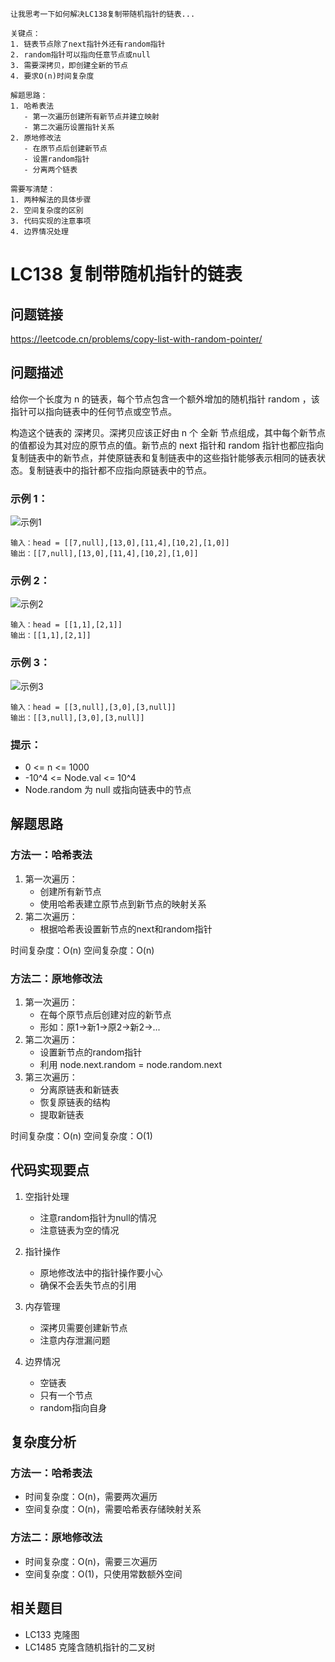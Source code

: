 ```thinking
让我思考一下如何解决LC138复制带随机指针的链表...

关键点：
1. 链表节点除了next指针外还有random指针
2. random指针可以指向任意节点或null
3. 需要深拷贝，即创建全新的节点
4. 要求O(n)时间复杂度

解题思路：
1. 哈希表法
   - 第一次遍历创建所有新节点并建立映射
   - 第二次遍历设置指针关系
2. 原地修改法
   - 在原节点后创建新节点
   - 设置random指针
   - 分离两个链表

需要写清楚：
1. 两种解法的具体步骤
2. 空间复杂度的区别
3. 代码实现的注意事项
4. 边界情况处理
```

# LC138 复制带随机指针的链表

## 问题链接
https://leetcode.cn/problems/copy-list-with-random-pointer/

## 问题描述
给你一个长度为 n 的链表，每个节点包含一个额外增加的随机指针 random ，该指针可以指向链表中的任何节点或空节点。

构造这个链表的 深拷贝。深拷贝应该正好由 n 个 全新 节点组成，其中每个新节点的值都设为其对应的原节点的值。新节点的 next 指针和 random 指针也都应指向复制链表中的新节点，并使原链表和复制链表中的这些指针能够表示相同的链表状态。复制链表中的指针都不应指向原链表中的节点。

### 示例 1：
![示例1](https://assets.leetcode-cn.com/aliyun-lc-upload/uploads/2020/01/09/e1.png)
```
输入：head = [[7,null],[13,0],[11,4],[10,2],[1,0]]
输出：[[7,null],[13,0],[11,4],[10,2],[1,0]]
```

### 示例 2：
![示例2](https://assets.leetcode-cn.com/aliyun-lc-upload/uploads/2020/01/09/e2.png)
```
输入：head = [[1,1],[2,1]]
输出：[[1,1],[2,1]]
```

### 示例 3：
![示例3](https://assets.leetcode-cn.com/aliyun-lc-upload/uploads/2020/01/09/e3.png)
```
输入：head = [[3,null],[3,0],[3,null]]
输出：[[3,null],[3,0],[3,null]]
```

### 提示：
- 0 <= n <= 1000
- -10^4 <= Node.val <= 10^4
- Node.random 为 null 或指向链表中的节点

## 解题思路

### 方法一：哈希表法
1. 第一次遍历：
   - 创建所有新节点
   - 使用哈希表建立原节点到新节点的映射关系
2. 第二次遍历：
   - 根据哈希表设置新节点的next和random指针

时间复杂度：O(n)
空间复杂度：O(n)

### 方法二：原地修改法
1. 第一次遍历：
   - 在每个原节点后创建对应的新节点
   - 形如：原1->新1->原2->新2->...
2. 第二次遍历：
   - 设置新节点的random指针
   - 利用 node.next.random = node.random.next
3. 第三次遍历：
   - 分离原链表和新链表
   - 恢复原链表的结构
   - 提取新链表

时间复杂度：O(n)
空间复杂度：O(1)

## 代码实现要点

1. 空指针处理
   - 注意random指针为null的情况
   - 注意链表为空的情况

2. 指针操作
   - 原地修改法中的指针操作要小心
   - 确保不会丢失节点的引用

3. 内存管理
   - 深拷贝需要创建新节点
   - 注意内存泄漏问题

4. 边界情况
   - 空链表
   - 只有一个节点
   - random指向自身

## 复杂度分析

### 方法一：哈希表法
- 时间复杂度：O(n)，需要两次遍历
- 空间复杂度：O(n)，需要哈希表存储映射关系

### 方法二：原地修改法
- 时间复杂度：O(n)，需要三次遍历
- 空间复杂度：O(1)，只使用常数额外空间

## 相关题目
- LC133 克隆图
- LC1485 克隆含随机指针的二叉树
